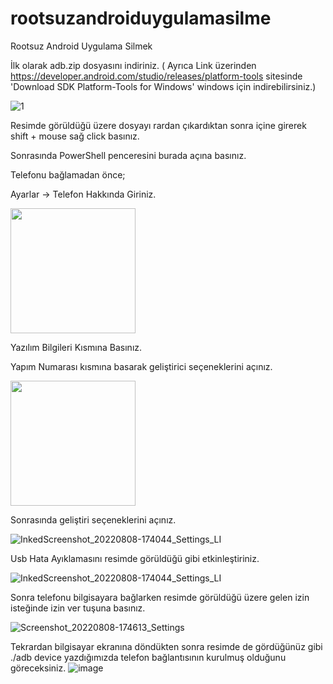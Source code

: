 # rootsuzandroiduygulamasilme
Rootsuz Android Uygulama Silmek

İlk olarak adb.zip dosyasını indiriniz. 
( Ayrıca Link üzerinden https://developer.android.com/studio/releases/platform-tools sitesinde 'Download SDK Platform-Tools for Windows'  windows için indirebilirsiniz.)


![1](https://user-images.githubusercontent.com/62428397/183443335-1a6400e1-5ea8-4d5b-a8e5-b1f62ec121e5.png)

Resimde görüldüğü üzere dosyayı rardan çıkardıktan sonra içine girerek shift + mouse sağ click basınız.

Sonrasında PowerShell penceresini burada açına basınız.

Telefonu bağlamadan önce;

Ayarlar -> Telefon Hakkında Giriniz.


<img src="https://user-images.githubusercontent.com/62428397/183444645-c6a4931b-5448-4218-8102-99ad4edcb50a.jpg" width="200">

Yazılım Bilgileri Kısmına Basınız.

Yapım Numarası kısmına basarak geliştirici seçeneklerini açınız.

<img src="https://user-images.githubusercontent.com/62428397/183447429-16f217c1-d508-4c11-a5d3-e864feeb3937.png" width="200">

Sonrasında geliştiri seçeneklerini açınız.


![InkedScreenshot_20220808-174044_Settings_LI](https://user-images.githubusercontent.com/62428397/183445147-531055ba-4ab2-4ef6-bb83-cf13f2f51ea0.jpg)

Usb Hata Ayıklamasını resimde görüldüğü gibi etkinleştiriniz.

![InkedScreenshot_20220808-174044_Settings_LI](https://user-images.githubusercontent.com/62428397/183445516-6fa11295-d9c7-435f-a994-7f4a621c19d0.jpg)

Sonra telefonu bilgisayara bağlarken resimde görüldüğü üzere gelen izin isteğinde izin ver tuşuna basınız.

![Screenshot_20220808-174613_Settings](https://user-images.githubusercontent.com/62428397/183446081-817f6dd3-1725-4653-8d7d-eccc95155986.jpg)

Tekrardan bilgisayar ekranına döndükten sonra resimde de gördüğünüz gibi ./adb device yazdığımızda telefon bağlantısının kurulmuş olduğunu göreceksiniz.
![image](https://user-images.githubusercontent.com/62428397/183446486-4dd49803-120d-480d-9570-95d758611f03.png)

